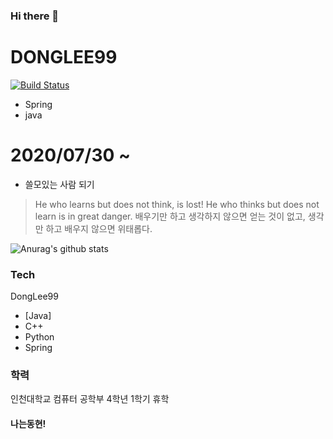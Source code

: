 ### Hi there 👋

# DONGLEE99

[![Build Status](https://travis-ci.org/joemccann/dillinger.svg?branch=master)](https://travis-ci.org/joemccann/dillinger)


  - Spring 
  - java
# 2020/07/30 ~ 

  - 쓸모있는 사람 되기


> He who learns but does not think, 
> is lost! He who thinks but does not learn is in great danger.
> 배우기만 하고 생각하지 않으면 얻는 것이 없고, 생각만 하고 배우지 않으면 위태롭다.

![Anurag's github stats](https://github-readme-stats.vercel.app/api?username=DongLee99&hide=contribs,prs)


### Tech

DongLee99
* [Java] 
* C++
* Python
* Spring

### 학력
인천대학교 컴퓨터 공학부 4학년 1학기 휴학

#### 나는동현!
